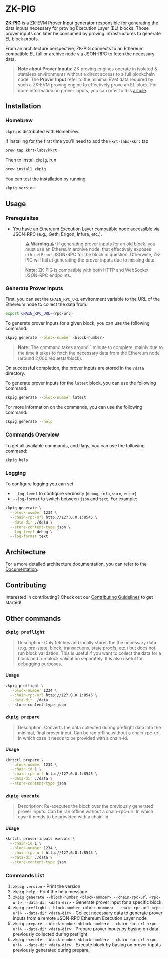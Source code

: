 # ZK-PIG

**ZK-PIG** is a ZK-EVM Prover Input generator responsible for generating the data inputs necessary for proving Execution Layer (EL) blocks. Those prover inputs can later be consumed by proving infrastructures to generate EL block proofs.

From an architecture perspective, ZK-PIG connects to an Ethereum compatible EL full or archive node via JSON-RPC to fetch the necessary data.

> **Note about Prover Inputs:** ZK proving engines operate in isolated & stateless environments without a direct access to a full blockchain node. The **Prover Input** refer to the minimal EVM data required by such a ZK-EVM proving engine to effectively prove an EL block. For more information on prover inputs, you can refer to this [article](https://ethresear.ch/t/zk-evm-prover-input-standardization/21626).

## Installation

### Homebrew

`zkpig` is distributed with Homebrew.

If installing for the first time you'll need to add the `kkrt-labs/kkrt` tap

```sh
brew tap kkrt-labs/kkrt
```

Then to install `zkpig`, run 

```sh
brew install zkpig
```

You can test the installation by running

```sh
zkpig version
```

## Usage

### Prerequisites

- You have an Ethereum Execution Layer compatible node accessible via JSON-RPC (e.g., Geth, Erigon, Infura, etc.).

    > **⚠️ Warning ⚠️:** If generating prover inputs for an old block, you must use an Ethereum archive node, that effectively exposes `eth_getProof` JSON-RPC for the block in question. Otherwise, ZK-PIG will fail at generating the prover inputs due to missing data.

    > **Note:** ZK-PIG is compatible with both HTTP and WebSocket JSON-RPC endpoints.

### Generate Prover Inputs

First, you can set the `CHAIN_RPC_URL` environment variable to the URL of the Ethereum node to collect the data from.

```sh
export CHAIN_RPC_URL=<rpc-url>
```

To generate prover inputs for a given block, you can use the following command:

```sh
zkpig generate --block-number <block-number>
```

> **Note:** The command takes around 1 minute to complete, mainly due to the time it takes to fetch the necessary data from the Ethereum node (around 2,000 requests/block).

On successful completion, the prover inputs are stored in the `/data` directory.

To generate prover inputs for the `latest` block, you can use the following command:

```sh
zkpig generate --block-number latest
```

For more information on the commands, you can use the following command:

```sh
zkpig generate --help
```

### Commands Overview 

To get all available commands, and flags, you can use the following command:

```sh
zkpig help
```

### Logging

To configure logging you can set
- `--log-level` to configure verbosity (`debug`, `info`, `warn`, `error`)
- `--log-format` to switch between `json` and `text`. For example:

```sh
zkpig generate \
  --block-number 1234 \
  --chain-rpc-url http://127.0.0.1:8545 \
  --data-dir ./data \
  --store-content-type json \
  --log-level debug \
  --log-format text
```

## Architecture

For a more detailed architecture documentation, you can refer to the [Documentation](https://kkrt-labs/zkpig/docs/prover-input-generation.md).

## Contributing

Interested in contributing? Check out our [Contributing Guidelines](CONTRIBUTING.md) to get started! 

## Other commands

### `zkpig preflight`

> Description: Only fetches and locally stores the the necessary data (e.g. pre-state, block, transactions, state proofs, etc.) but does not run block validation. This is useful if you want to collect the data for a block and run block validation separately. It is also useful for debugging purposes.

#### Usage

```sh
zkpig preflight \
  --block-number 1234 \
  --chain-rpc-url http://127.0.0.1:8545 \
  --data-dir ./data
  --store-content-type json
```

### `zkpig prepare`

> Description: Converts the data collected during preflight data into the minimal, final prover input.
> Can be ran offline without a chain-rpc-url. In which case it needs to be provided with a chain-id.

#### Usage

```sh
kkrtctl prepare \
  --block-number 1234 \
  --chain-id 1 \
  --chain-rpc-url http://127.0.0.1:8545 \
  --data-dir ./data \
  --store-content-type json
```

### `zkpig execute`

> Description: Re-executes the block over the previously generated prover inputs.
> Can be ran offline without a chain-rpc-url. In which case it needs to be provided with a chain-id.

#### Usage

```sh
kkrtctl prover-inputs execute \
  --chain-id 1 \
  --block-number 1234 \
  --chain-rpc-url http://127.0.0.1:8545 \
  --data-dir ./data \
  --store-content-type json
```

### Commands List

1. `zkpig version` - Print the version
1. `zkpig help` - Print the help message
1. `zkpig generate --block-number <block-number> --chain-rpc-url <rpc-url> --data-dir <data-dir>` - Generate prover input for a specific block.
1. `zkpig preflight --block-number <block-number> --chain-rpc-url <rpc-url> --data-dir <data-dir>` - Collect necessary data to generate prover inputs from a remote JSON-RPC Ethereum Execution Layer node
1. `zkpig prepare --block-number <block-number> --chain-rpc-url <rpc-url> --data-dir <data-dir>` - Prepare prover inputs by basing on data previously collected during preflight.
1. `zkpig execute --block-number <block-number> --chain-rpc-url <rpc-url> --data-dir <data-dir>` - Execute block by basing on prover inputs previously generated during prepare.
